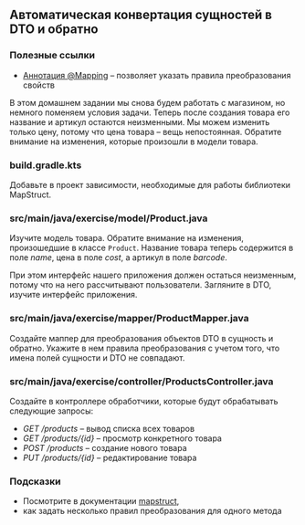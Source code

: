 ## Автоматическая конвертация сущностей в DTO и обратно

### Полезные ссылки

* [Аннотация @Mapping](https://mapstruct.org/documentation/stable/reference/html/#basic-mappings) – позволяет указать правила преобразования свойств

В этом домашнем задании мы снова будем работать с магазином, но немного поменяем условия задачи. Теперь после создания товара его название и артикул остаются неизменными. Мы можем изменить только цену, потому что цена товара – вещь непостоянная. Обратите внимание на изменения, которые произошли в модели товара.

### build.gradle.kts

Добавьте в проект зависимости, необходимые для работы библиотеки MapStruct.

### src/main/java/exercise/model/Product.java

Изучите модель товара. Обратите внимание на изменения, произошедшие в классе `Product`. Название товара 
теперь содержится в поле *name*, цена в поле *cost*, а артикул в поле *barcode*.

При этом интерфейс нашего приложения должен остаться неизменным, потому что на него рассчитывают пользователи. 
Загляните в DTO, изучите интерфейс приложения.

### src/main/java/exercise/mapper/ProductMapper.java

Создайте маппер для преобразования объектов DTO в сущность и обратно. 
Укажите в нем правила преобразования с учетом того, что имена полей сущности и DTO не совпадают.

### src/main/java/exercise/controller/ProductsController.java

Создайте в контроллере обработчики, которые будут обрабатывать следующие запросы:

* *GET /products* – вывод списка всех товаров
* *GET /products/{id}* – просмотр конкретного товара
* *POST /products* – создание нового товара
* *PUT /products/{id}* – редактирование товара

### Подсказки

* Посмотрите в документации [mapstruct](https://mapstruct.org/documentation/stable/reference/html/#basic-mappings), 
* как задать несколько правил преобразования для одного метода
